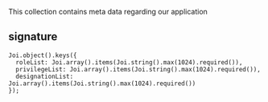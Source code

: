 This collection contains meta data regarding our application

## signature
```
Joi.object().keys({
  roleList: Joi.array().items(Joi.string().max(1024).required()),
  privilegeList: Joi.array().items(Joi.string().max(1024).required()),
  designationList: Joi.array().items(Joi.string().max(1024).required())
});
```